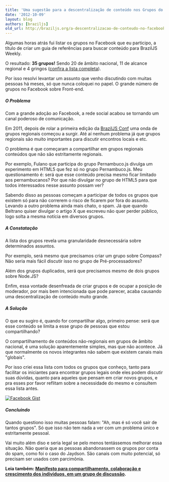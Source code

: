 ```yaml
---
title: 'Uma sugestão para a descentralização de conteúdo nos Grupos do Facebook'
date: '2012-10-09'
layout: blog
authors: [braziljs]
old_url: http://braziljs.org/a-descentralizacao-de-conteudo-no-facebook/
---
```


<p>Algumas horas atrás fui listar os grupos no Facebook que eu participo, a título de criar um guia de referências para buscar conteúdo para BrazilJS Weekly.</p>

<p>O resultado: <strong>35 grupos!</strong> Sendo 20 de âmbito nacional, 11 de alcance regional e 4 gringos (<a href="https://gist.github.com/3860568">confira a lista completa</a>).</p>

<p>Por isso resolvi levantar um assunto que venho discutindo com muitas pessoas há meses, só que nunca coloquei no papel. O grande número de grupos no Facebook sobre Front-end.</p>

<h5>O Problema</h5>

<p>Com a grande adoção ao Facebook, a rede social acabou se tornando um canal poderoso de comunicação.</p>

<p>Em 2011, depois de rolar a primeira edição da <a href="http://braziljs.com.br">BrazilJS Conf</a> uma onda de grupos regionais começou a surgir. Até aí nenhum problema já que grupos regionais são muito importantes para discutir encontros locais e etc.</p>

<p>O problema é que começaram a compartilhar em grupos regionais conteúdos que não são estritamente regionais.</p>

<p>Por exemplo, Fulano que participa do grupo Pernambuco.js divulga um experimento em HTML5 que fez só no grupo Pernambuco.js. Meu questionamento é: será que esse conteúdo precisa mesmo ficar limitado aos pernambucanos? Por que não divulgar no grupo de HTML5 para que todos interessados nesse assunto possam ver?</p>

<p>Sabendo disso as pessoas começam a participar de todos os grupos que existem só para não correrem o risco de ficarem por fora do assunto. Levando a outro problema ainda mais chato, o spam. Já que quando Beltrano quiser divulgar o artigo X que escreveu não quer perder público, logo solta a mesma notícia em diversos grupos.</p>

<h5>A Constatação</h5>

<p>A lista dos grupos revela uma granularidade desnecessária sobre determinados assuntos.</p>

<p>Por exemplo, será mesmo que precisamos criar um grupo sobre Compass? Não seria mais fácil discutir isso no grupo de Pré-processadores?</p>

<p>Além dos grupos duplicados, será que precisamos mesmo de dois grupos sobre Node.JS?</p>

<p>Enfim, essa vontade desenfreada de criar grupos e de ocupar a posição de moderador, por mais bem intencionada que pode parecer, acaba causando uma descentralização de conteúdo muito grande.</p>

<h5>A Solução</h5>

<p>O que eu sugiro é, quando for compartilhar algo, primeiro pense: será que esse conteúdo se limita a esse grupo de pessoas que estou compartilhando?</p>

<p>O compartilhamento de conteúdos não-regionais em grupos de âmbito nacional, é uma solução aparentemente simples, mas que não acontece. Já que normalmente os novos integrantes não sabem que existem canais mais "globais".</p>

<p>Por isso criei essa lista com todos os grupos que conheço, tanto para facilitar os iniciantes para encontrar grupos legais onde eles podem discutir suas dúvidas, quanto para aqueles que pensam em criar novos grupos, e pra esses por favor reflitam sobre a necessidade do mesmo e consultem essa lista antes.</p>

<p><a href="https://gist.github.com/3860568"><img src="http://braziljs.org/img/blogposts/facebook-groups-gist.jpg" alt="Facebook Gist" /></a></p>

<h5>Concluindo</h5>

<p>Quando questiono isso muitas pessoas falam: "Ah, mas é só você sair de tantos grupos". Só que isso não tem nada a ver com um problema único e estritamente pessoal.</p>

<p>Vai muito além diso e seria legal se pelo menos tentássemos melhorar essa situação. Não queria que as pessoas abandonassem os grupos por conta do spam, como foi o caso do Jaydson. São canais com muito potencial, só precisam ser usados com parcimônia.</p>

<p><strong>Leia também: <a href="https://gist.github.com/3879349">Manifesto para compartilhamento, colaboração e crescimento dos indivíduos, em um grupo de discussão</a>.</strong></p>